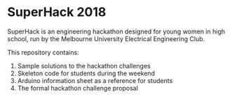 # SuperHack 2018
SuperHack is an engineering hackathon designed for young women in high school, run by the Melbourne University Electrical Engineering Club.

This repository contains:
1. Sample solutions to the hackathon challenges
2. Skeleton code for students during the weekend
3. Arduino information sheet as a reference for students 
4. The formal hackathon challenge proposal
